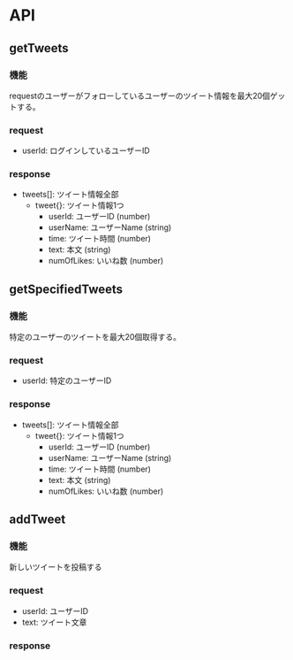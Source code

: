 # API

## getTweets
### 機能
requestのユーザーがフォローしているユーザーのツイート情報を最大20個ゲットする。

### request
- userId: ログインしているユーザーID

### response
- tweets[]: ツイート情報全部
  - tweet{}: ツイート情報1つ
    - userId: ユーザーID (number)
    - userName: ユーザーName (string)
    - time: ツイート時間 (number)
    - text: 本文 (string)
    - numOfLikes: いいね数 (number)


## getSpecifiedTweets
### 機能
特定のユーザーのツイートを最大20個取得する。

### request
- userId: 特定のユーザーID

### response
- tweets[]: ツイート情報全部
  - tweet{}: ツイート情報1つ
    - userId: ユーザーID (number)
    - userName: ユーザーName (string)
    - time: ツイート時間 (number)
    - text: 本文 (string)
    - numOfLikes: いいね数 (number)


## addTweet
### 機能
新しいツイートを投稿する

### request
- userId: ユーザーID
- text: ツイート文章

### response
